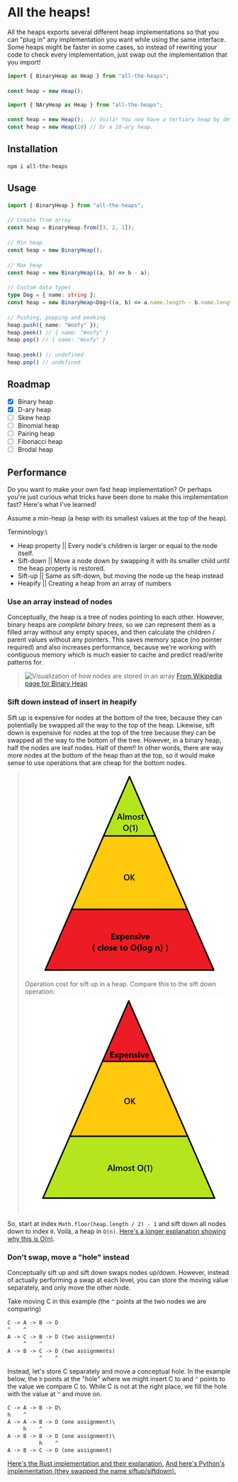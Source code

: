 # All the heaps!

All the heaps exports several different heap implementations so that you can
"plug in" any implementation you want while using the same interface. Some heaps
might be faster in some cases, so instead of rewriting your code to check every
implementation, just swap out the implementation that you import!

```ts
import { BinaryHeap as Heap } from "all-the-heaps";

const heap = new Heap();
```

```ts
import { NAryHeap as Heap } from "all-the-heaps";

const heap = new Heap();  // Voilá! You now have a tertiary heap by default
const heap = new Heap(10) // Or a 10-ary heap.
```


## Installation
```
npm i all-the-heaps
```

## Usage
```ts
import { BinaryHeap } from "all-the-heaps";

// Create from array
const heap = BinaryHeap.from([3, 2, 1]);

// Min heap
const heap = new BinaryHeap();

// Max heap
const heap = new BinaryHeap((a, b) => b - a);

// Custom data types
type Dog = { name: string };
const heap = new BinaryHeap<Dog>((a, b) => a.name.length - b.name.length);

// Pushing, popping and peeking
heap.push({ name: "Woofy" });
heap.peek() // { name: "Woofy" }
heap.pop() // { name: "Woofy" }

heap.peek() // undefined
heap.pop() // undefined
```

## Roadmap
- [x] Binary heap
- [x] D-ary heap
- [ ] Skew heap
- [ ] Binomial heap
- [ ] Pairing heap
- [ ] Fibonacci heap
- [ ] Brodal heap

## Performance

Do you want to make your own fast heap implementation? Or perhaps you're just curious what tricks
have been done to make this implementation fast? Here's what I've learned!

Assume a min-heap (a heap with its smallest values at the top of the heap).

Terminology:\
- Heap property || Every node's children is larger or equal to the node itself.
- Sift-down || Move a node down by swapping it with its smaller child until the heap property is restored.
- Sift-up || Same as sift-down, but moving the node up the heap instead
- Heapify || Creating a heap from an array of numbers

### Use an array instead of nodes

Conceptually, the heap is a tree of nodes pointing to each other. However, binary heaps are *complete
binary trees*, so we can represent them as a filled array without any empty spaces, and then calculate
the children / parent values without any pointers. This saves memory space (no pointer required) and
also increases performance, because we're working with contiguous memory which is much easier to cache
and predict read/write patterns for.

> ![Visualization of how nodes are stored in an array](https://upload.wikimedia.org/wikipedia/commons/thumb/8/86/Binary_tree_in_array.svg/1920px-Binary_tree_in_array.svg.png)
> [From Wikipedia page for Binary Heap](https://en.wikipedia.org/wiki/Binary_heap)

### Sift down instead of insert in heapify

Sift up is expensive for nodes at the bottom of the tree, because they can potentially be swapped all
the way to the top of the heap. Likewise, sift down is expensive for nodes at the top of the tree because
they can be swapped all the way to the bottom of the tree. However, in a binary heap, half the nodes are
leaf nodes. Half of them!! In other words, there are way more nodes at the bottom of the heap than at
the top, so it would make sense to use operations that are cheap for the bottom nodes.

> ![Operation cost for sift up in a heap](./assets/sift-up-operations.png)
> Operation cost for sift up in a heap. Compare this to the sift down operation:
> ![Operation cost for sift down in a heap](./assets/sift-down-operations.png)

So, start at index `Math.floor(heap.length / 2) - 1` and sift down all nodes down to index `0`.
Voilà, a heap in `O(n)`. [Here's a longer explanation showing why this is O(n)](https://stackoverflow.com/a/18742428/8594404).

### Don't swap, move a "hole" instead

Conceptually sift up and sift down swaps nodes up/down. However, instead of actually performing a swap
at each level, you can store the moving value separately, and only move the other node.

Take moving C in this example (the `^` points at the two nodes we are comparing)
```
C -> A -> B -> D
^    ^
A -> C -> B -> D (two assignments)
     ^    ^
A -> B -> C -> D (two assignments)
          ^    ^
```
Instead, let's store C separately and move a conceptual hole. In the example below, the `h` points at
the "hole" where we might insert C to and `^` points to the value we compare C to. While C is not at
the right place, we fill the hole with the value at `^` and move on. 
```
C -> A -> B -> D\
h    ^
A -> A -> B -> D (one assignment)\
     h    ^
A -> B -> B -> D (one assignment)\
          h    ^
A -> B -> C -> D (one assignment)
```
[Here's the Rust implementation and their explanation.](https://doc.rust-lang.org/src/alloc/collections/binary_heap/mod.rs.html#661-668)
[And here's Python's implementation (they swapped the name siftup/siftdown).](https://github.com/python/cpython/blob/main/Lib/heapq.py#L207-L219)
